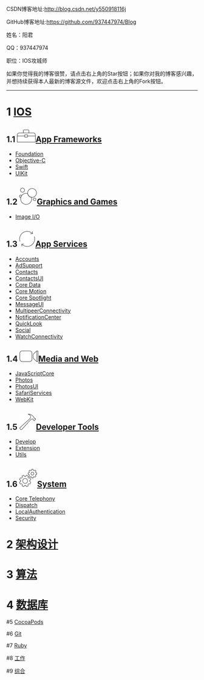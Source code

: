 CSDN博客地址:http://blog.csdn.net/y550918116j

GitHub博客地址:https://github.com/937447974/Blog

姓名：阳君

QQ：937447974

职位：IOS攻城师

如果你觉得我的博客很赞，请点击右上角的Star按钮；如果你对我的博客感兴趣，并想持续获得本人最新的博客源文件，欢迎点击右上角的Fork按钮。

---

# 1 [IOS](https://github.com/937447974/Blog/blob/master/IOS)

## 1.1 ![](https://raw.githubusercontent.com/937447974/Blog/master/Resources/2016101001.png)[App Frameworks](https://github.com/937447974/Blog/blob/master/IOS/App%20Frameworks)

- [Foundation](https://github.com/937447974/Blog/blob/master/IOS/App%20Frameworks/Foundation)
- [Objective-C](https://github.com/937447974/Blog/blob/master/IOS/App%20Frameworks/Objective-C)
- [Swift](https://github.com/937447974/Blog/blob/master/IOS/App%20Frameworks/Swift)
- [UIKit](https://github.com/937447974/Blog/blob/master/IOS/App%20Frameworks/UIKit)

## 1.2 ![](https://raw.githubusercontent.com/937447974/Blog/master/Resources/2016101003.png)[Graphics and Games](https://github.com/937447974/Blog/blob/master/IOS/Graphics%20and%20Games)

- [Image I/O](https://github.com/937447974/Blog/blob/master/IOS/Graphics%20and%20Games/Image%20I:O)

## 1.3 ![](https://raw.githubusercontent.com/937447974/Blog/master/Resources/2016101002.png)[App Services](https://github.com/937447974/Blog/blob/master/IOS/App%20Services)

- [Accounts](https://github.com/937447974/Blog/blob/master/IOS/App%20Services/Accounts)
- [AdSupport](https://github.com/937447974/Blog/blob/master/IOS/App%20Services/AdSupport)
- [Contacts](https://github.com/937447974/Blog/blob/master/IOS/App%20Services/Contacts)
- [ContactsUI](https://github.com/937447974/Blog/blob/master/IOS/App%20Services/ContactsUI)
- [Core Data](https://github.com/937447974/Blog/blob/master/IOS/App%20Services/Core%20Data)
- [Core Motion](https://github.com/937447974/Blog/blob/master/IOS/App%20Services/Core%20Motion)
- [Core Spotlight](https://github.com/937447974/Blog/blob/master/IOS/App%20Services/Core%20Spotlight)
- [MessageUI](https://github.com/937447974/Blog/blob/master/IOS/App%20Services/MessageUI)
- [MultipeerConnectivity](https://github.com/937447974/Blog/blob/master/IOS/App%20Services/MultipeerConnectivity)
- [NotificationCenter](https://github.com/937447974/Blog/blob/master/IOS/App%20Services/NotificationCenter)
- [QuickLook](https://github.com/937447974/Blog/blob/master/IOS/App%20Services/QuickLook)
- [Social](https://github.com/937447974/Blog/blob/master/IOS/App%20Services/Social)
- [WatchConnectivity](https://github.com/937447974/Blog/blob/master/IOS/App%20Services/WatchConnectivity)

## 1.4 ![](https://raw.githubusercontent.com/937447974/Blog/master/Resources/2016101004.png)[Media and Web](https://github.com/937447974/Blog/blob/master/IOS/Media%20and%20Web)

- [JavaScriptCore](https://github.com/937447974/Blog/blob/master/IOS/Media%20and%20Web/JavaScriptCore)
- [Photos](https://github.com/937447974/Blog/blob/master/IOS/Media%20and%20Web/Photos)
- [PhotosUI](https://github.com/937447974/Blog/blob/master/IOS/Media%20and%20Web/PhotosUI)
- [SafariServices](https://github.com/937447974/Blog/blob/master/IOS/Media%20and%20Web/SafariServices)
- [WebKit](https://github.com/937447974/Blog/blob/master/IOS/Media%20and%20Web/WebKit)

## 1.5 ![](https://raw.githubusercontent.com/937447974/Blog/master/Resources/2016101006.png)[Developer Tools](https://github.com/937447974/Blog/blob/master/IOS/Developer%20Tools)

- [Develop](https://github.com/937447974/Blog/blob/master/IOS/Developer%20Tools/Develop)
- [Extension](https://github.com/937447974/Blog/blob/master/IOS/Developer%20Tools/Extension)
- [Utils](https://github.com/937447974/Blog/blob/master/IOS/Developer%20Tools/Utils)

## 1.6 ![](https://raw.githubusercontent.com/937447974/Blog/master/Resources/2016101005.png)[System](https://github.com/937447974/Blog/blob/master/IOS/System)

- [Core Telephony](https://github.com/937447974/Blog/blob/master/IOS/System/Core%20Telephony)
- [Dispatch](https://github.com/937447974/Blog/blob/master/IOS/System/Dispatch)
- [LocalAuthentication](https://github.com/937447974/Blog/blob/master/IOS/System/LocalAuthentication)
- [Security](https://github.com/937447974/Blog/blob/master/IOS/System/Security)

# 2 [架构设计](https://github.com/937447974/Blog/blob/master/架构设计)

# 3 [算法](https://github.com/937447974/Blog/blob/master/算法)

# 4 [数据库](https://github.com/937447974/Blog/blob/master/数据库)

#5 [CocoaPods](https://github.com/937447974/Blog/blob/master/CocoaPods)

#6 [Git](https://github.com/937447974/Blog/blob/master/Git)

#7 [Ruby](https://github.com/937447974/Blog/blob/master/Ruby)

#8 [工作](https://github.com/937447974/Blog/blob/master/工作)

#9 [综合](https://github.com/937447974/Blog/blob/master/综合)
